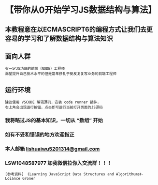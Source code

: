 # 【带你从0开始学习JS数据结构与算法】
## 本教程意在以ECMASCRIPT6的编程方式让我们去更容易的学习和了解数据结构与算法知识
## 面向人群
```
有一定JS功底的前端（NODE）工程师
渴望提升自己技术水平的但是常年挣扎于反反复复写业务的前端工程师
```
## 运行环境
```
建议使用 VSCODE 编辑源码，安装 code runner 插件，
右上角会出现运行按钮，点击即可运行当前打开页面的JS源码
```
### 我将略过JS的基本知识，一切从 “数组” 开始
### 如有不妥和错误的地方欢迎指正 
### 本人邮箱 lishuaiwu5201314@gmail.com
### LSW1048587977 加我微信拉你入交流群！！！

```
[参考资料] 《Learning JavaScript Data Structures and Algorithums》· Loiance Groner
```
